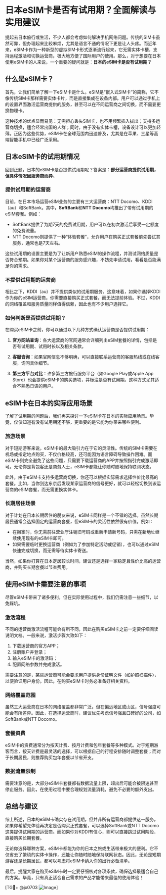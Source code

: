 # 日本eSIM卡是否有试用期？全面解读与实用建议

提起去日本旅行或生活，不少人都会考虑如何解决手机网络问题。传统的SIM卡虽然可靠，但办理起来比较麻烦，尤其是语言不通的情况下更是让人头疼。而近年来，eSIM卡作为一种新型的虚拟SIM卡形式逐渐流行起来，它无需实体卡槽，支持远程激活和切换运营商，极大地方便了国际用户的使用。那么，对于想要在日本使用eSIM卡的人来说，一个重要的疑问就是：**日本的eSIM卡是否有试用期？**

## 什么是eSIM卡？

首先，让我们简单了解一下eSIM卡是什么。eSIM是“嵌入式SIM卡”的简称，它不像传统SIM卡那样需要实体卡片，而是直接集成在设备内部。用户可以通过手机上的设置界面激活运营商提供的服务，甚至可以在不同运营商之间切换，而不需要更换物理卡。

这种技术的优点显而易见：无需担心丢失SIM卡，也不用频繁插入拔出；支持多运营商切换，适合经常出国的人群；同时，由于没有实体卡槽，设备设计可以更加轻薄。正因为这些优势，eSIM卡在全球范围内迅速普及，尤其是在苹果、三星等高端智能手机中已经广泛采用。

## 日本eSIM卡的试用期情况

回到正题，日本的eSIM卡是否提供试用期呢？答案是：**部分运营商提供试用期，但具体情况因服务商而异**。

### 提供试用期的运营商

目前，在日本市场运营eSIM业务的主要有三大运营商：NTT Docomo、KDDI（au）和SoftBank。其中，**SoftBank**和**NTT Docomo**均推出了带有试用期的eSIM套餐。例如：

- SoftBank提供了为期7天的免费试用期，用户可以在初次激活后享受一定额度的免费流量。
- NTT Docomo则提供了一种“体验套餐”，允许用户在购买正式套餐前先尝试其服务，通常也是7天左右。

这些试用期的设置主要是为了让新用户熟悉eSIM的操作流程，并测试网络质量是否符合预期。如果你对某个运营商的服务感兴趣，不妨先申请试用，看看是否能满足你的需求。

### 不提供试用期的运营商

相比之下，KDDI（au）并不提供类似的试用期服务。这意味着，如果你选择KDDI作为你的eSIM运营商，你需要直接购买正式套餐，而无法提前体验。不过，KDDI的网络覆盖和服务质量同样值得信赖，因此也有不少用户选择它。

### 如何判断是否提供试用期？

在购买eSIM卡之前，你可以通过以下几种方式确认运营商是否提供试用期：

1. **官方网站查询**：各大运营商的官网通常会详细列出eSIM套餐的详情，包括是否有试用期、试用时长以及相关条款。
   
2. **客服咨询**：如果官网信息不够明确，可以直接联系运营商的客服热线或在线客服，询问具体细节。

3. **第三方平台对比**：许多第三方旅行服务平台（如Google Play或Apple App Store）也会提供eSIM卡的购买选项，并标注是否有试用期。这种方式尤其适合不熟悉日语的用户。

## eSIM卡在日本的实际应用场景

了解了试用期的问题后，我们再来探讨一下eSIM卡在日本的实际应用场景。毕竟，仅仅知道有没有试用期还不够，更重要的是它能为你带来哪些便利。

### 旅游场景

对于短期游客来说，eSIM卡的最大吸引力在于它的灵活性。传统的SIM卡需要在机场或指定地点购买，不仅价格较高，还可能因为语言障碍导致操作困难。而eSIM卡则完全避免了这些问题，只需要下载运营商的APP并按照指引完成激活即可。无论你是背包客还是商务人士，eSIM卡都能让你随时随地保持联网状态。

此外，由于eSIM卡支持多运营商切换，你还可以根据实际需求选择性价比最高的套餐。比如，当你到达东京后发现某家运营商的信号更好，就可以轻松切换到该运营商的eSIM套餐，而无需更换实体卡。

### 长期居住场景

对于计划在日本长期居住的朋友来说，eSIM卡同样是一个不错的选择。虽然长期居民通常会选择固定的运营商套餐，但eSIM卡的灵活性依然很有价值。例如：

- 在搬家时，你无需前往营业厅注销旧号码或重新申请新号码，只需在新地址继续使用现有的eSIM卡即可。
- 如果需要临时更换运营商（例如为了参加特定活动或促销），也可以通过eSIM快速完成切换，而无需等待实体卡寄送。

当然，如果你打算在日本定居较长时间，建议还是选择一家稳定且性价比高的运营商，并购买长期套餐以节省费用。

## 使用eSIM卡需要注意的事项

尽管eSIM卡带来了诸多便利，但在实际使用过程中，我们仍需注意一些细节，以免踩坑。

### 激活流程

不同的运营商激活流程可能会有所不同，因此在购买eSIM卡之前一定要仔细阅读说明文档。一般来说，激活步骤大致如下：

1. 下载运营商的官方APP；
2. 注册账户并登录；
3. 输入eSIM卡的激活码；
4. 配置网络参数并完成激活。

需要注意的是，某些运营商可能会要求用户提供身份证明文件（如护照扫描件），以便验证用户身份。因此，在购买eSIM卡时务必准备好相关资料。

### 网络覆盖范围

虽然三大运营商在日本的网络覆盖都非常广泛，但在偏远地区或山区，信号强度可能会有所差异。因此，在选择运营商时，建议优先考虑信号强且口碑好的公司，如SoftBank或NTT Docomo。

### 套餐资费

eSIM卡的资费通常分为按天计费、按月计费和包年套餐等多种模式。对于短期游客而言，按天计费是最灵活的选择，可以根据自己的行程安排随时调整套餐；而对于长期居民，则推荐购买包年套餐以节省开支。

### 数据流量限制

需要注意的是，大部分eSIM卡套餐都有数据流量上限，超出后可能会被限速甚至停止服务。因此，在使用过程中要合理规划流量消耗，避免不必要的额外支出。

## 总结与建议

综上所述，日本的eSIM卡确实存在试用期，但并非所有运营商都提供这一服务。如果你希望先体验再决定是否购买正式套餐，可以选择SoftBank或NTT Docomo这类提供试用期的运营商。而如果你对KDDI有信心，则可以直接跳过试用阶段，直接购买长期套餐。

无论你选择哪种方案，eSIM卡都能为你的日本之旅或生活带来极大的便利。它不仅省去了繁琐的实体卡操作，还能让你随时随地保持联网状态。因此，无论是短期游客还是长期居民，都可以考虑将eSIM卡纳入你的出行必备清单。

最后，提醒大家在购买eSIM卡时一定要仔细核对各项条款，确保选择最适合自己的方案。毕竟，只有真正适合自己需求的产品才能带来最佳的使用体验！

[TG💪+ @jx0703 ![Image](https://github.com/user-attachments/assets/dbca1d08-cadb-493c-b0ec-ad6f7a83f270)]